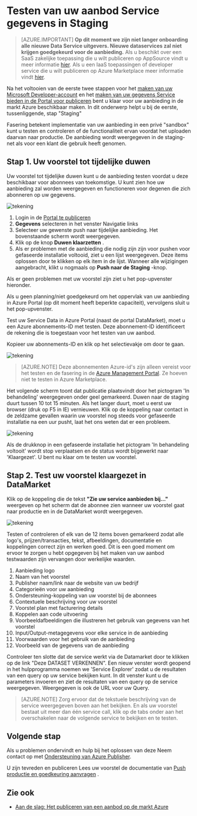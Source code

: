 <properties
   pageTitle="Testen van uw Data Service-aanbod voor de markt | Microsoft Azure"
   description="Inzicht in uw Data Service-aanbod voor Azure Marketplace te testen."
   services="marketplace-publishing"
   documentationCenter=""
   authors="HannibalSII"
   manager="hascipio"
   editor=""/>

<tags
   ms.service="marketplace"
   ms.devlang="na"
   ms.topic="article"
   ms.tgt_pltfrm="na"
   ms.workload="na"
   ms.date="08/26/2016"
   ms.author="hascipio; avikova" />

# <a name="testing-your-data-service-offer-in-staging"></a>Testen van uw aanbod Service gegevens in Staging

>[AZURE.IMPORTANT] **Op dit moment we zijn niet langer onboarding alle nieuwe Data Service uitgevers. Nieuwe dataservices zal niet krijgen goedgekeurd voor de aanbieding.** Als u beschikt over een SaaS zakelijke toepassing die u wilt publiceren op AppSource vindt u meer informatie [hier](https://appsource.microsoft.com/partners). Als u een IaaS toepassingen of developer service die u wilt publiceren op Azure Marketplace meer informatie vindt [hier](https://azure.microsoft.com/marketplace/programs/certified/).

Na het voltooien van de eerste twee stappen voor het [maken van uw Microsoft Developer-account](marketplace-publishing-accounts-creation-registration.md) en het [maken van uw gegevens Service bieden in de Portal voor publiceren](marketplace-publishing-data-service-creation.md) bent u klaar voor uw aanbieding in de markt Azure beschikbaar maken. In dit onderwerp helpt u bij de eerste, tussenliggende, stap "Staging"

Fasering betekent implementatie van uw aanbieding in een privé "sandbox" kunt u testen en controleren of de functionaliteit ervan voordat het uploaden daarvan naar productie. De aanbieding wordt weergegeven in de staging-net als voor een klant die gebruik heeft genomen.

## <a name="step-1-pushing-your-offer-to-staging"></a>Stap 1. Uw voorstel tot tijdelijke duwen
Uw voorstel tot tijdelijke duwen kunt u de aanbieding testen voordat u deze beschikbaar voor abonnees van toekomstige.  U kunt zien hoe uw aanbieding zal worden weergegeven en functioneren voor degenen die zich abonneren op uw gegevens.  

  ![tekening](media/marketplace-publishing-data-service-test-in-staging/step-1.1.png)

1.  Login in de [Portal te publiceren](https://publish.windowsazure.com)
2.  **Gegevens** selecteren in het venster Navigatie links
3.  Selecteer uw gewenste push naar tijdelijke aanbieding. Het bovenstaande scherm wordt weergegeven.
4.  Klik op de knop **Duwen klaarzetten** .  
5.  Als er problemen met de aanbieding die nodig zijn zijn voor pushen voor gefaseerde installatie voltooid, ziet u een lijst weergegeven.  Deze items oplossen door te klikken op elk item in de lijst. Wanneer alle wijzigingen aangebracht, klikt u nogmaals op **Push naar de Staging** -knop.

Als er geen problemen met uw voorstel zijn ziet u het pop-upvenster hieronder.  

Als u geen planning/niet goedgekeurd om het oppervlak van uw aanbieding in Azure Portal (op dit moment heeft beperkte capaciteit), vervolgens sluit u het pop-upvenster.

Test uw Service Data in Azure Portal (naast de portal DataMarket), moet u een Azure abonnements-ID met testen.  Deze abonnement-ID identificeert de rekening die is toegestaan voor het testen van uw aanbod.  

Kopieer uw abonnements-ID en klik op het selectievakje om door te gaan.

  ![tekening](media/marketplace-publishing-data-service-test-in-staging/step-1.2.png)

> [AZURE.NOTE] Deze abonnementen Azure-id's zijn alleen vereist voor het testen en de fasering in de [Azure Management Portal](https://manage.windowsazure.com). Ze hoeven niet te testen in Azure Marketplace.

Het volgende scherm toont dat publicatie plaatsvindt door het pictogram 'In behandeling' weergegeven onder geel gemarkeerd. Duwen naar de staging duurt tussen 10 tot 15 minuten.  Als het langer duurt, moet u eerst uw browser (druk op F5 in IE) vernieuwen.  Klik op de koppeling naar contact in de zeldzame gevallen waarin uw voorstel nog steeds voor gefaseerde installatie na een uur pusht, laat het ons weten dat er een probleem.

  ![tekening](media/marketplace-publishing-data-service-test-in-staging/step-1.3.png)

Als de drukknop in een gefaseerde installatie het pictogram 'In behandeling voltooit' wordt stop verplaatsen en de status wordt bijgewerkt naar 'Klaargezet'.  U bent nu klaar om te testen uw voorstel.  

## <a name="step-2-test-your-staged-offer-in-datamarket"></a>Stap 2. Test uw voorstel klaargezet in DataMarket

Klik op de koppeling die de tekst **"Zie uw service aanbieden bij..."** weergeven op het scherm dat de abonnee zien wanneer uw voorstel gaat naar productie en in de DataMarket wordt weergegeven.

  ![tekening](media/marketplace-publishing-data-service-test-in-staging/step-2.2.png)

Testen of controleren of elk van de 12 items boven gemarkeerd zodat alle logo's, prijzen/transacties, tekst, afbeeldingen, documentatie en koppelingen correct zijn en werken goed.  Dit is een goed moment om ervoor te zorgen u hebt opgegeven bij het maken van uw aanbod testwaarden zijn vervangen door werkelijke waarden.

1. Aanbieding logo
2. Naam van het voorstel
3. Publisher naam/link naar de website van uw bedrijf
4. Categorieën voor uw aanbieding
5. Ondersteuning-koppeling van uw voorstel bij de abonnees
6. Contextuele beschrijving voor uw voorstel
7. Voorstel plan met facturering details
8. Koppelen aan code uitvoering
9. Voorbeeldafbeeldingen die illustreren het gebruik van gegevens van het voorstel
10. Input/Output-metagegevens voor elke service in de aanbieding
11. Voorwaarden voor het gebruik van de aanbieding
12. Voorbeeld van de gegevens van de aanbieding


Controleer ten slotte dat de service werkt via de Datamarket door te klikken op de link "Deze DATASET VERKENNEN".  Een nieuw venster wordt geopend in het hulpprogramma noemen we 'Service Explorer' zodat u de resultaten van een query op uw service bekijken kunt.  In dit venster kunt u de parameters invoeren en ziet de resultaten van een query op de service weergegeven.   Weergegeven is ook de URL voor uw Query.  

> [AZURE.NOTE] Zorg ervoor dat de tekstuele beschrijving van de service weergegeven boven aan het bekijken.  En als uw voorstel bestaat uit meer dan één service call, klik op de tabs onder aan het overschakelen naar de volgende service te bekijken en te testen.



## <a name="next-step"></a>Volgende stap
Als u problemen ondervindt en hulp bij het oplossen van deze Neem contact op met [Ondersteuning van Azure Publisher]( http://go.microsoft.com/fwlink/?LinkId=272975).

U zijn tevreden en publiceren Lees uw voorstel de documentatie van [Push productie en goedkeuring aanvragen](marketplace-publishing-push-to-production.md) .

## <a name="see-also"></a>Zie ook
- [Aan de slag: Het publiceren van een aanbod op de markt Azure](marketplace-publishing-getting-started.md)
